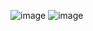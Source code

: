 ![image](https://user-images.githubusercontent.com/77222540/231550296-8c4749f9-7df9-4bc7-aea3-1be84a07a8b5.png)
![image](https://user-images.githubusercontent.com/77222540/231550355-baa0fc14-b127-4d7f-8f93-5534878d89ef.png)
